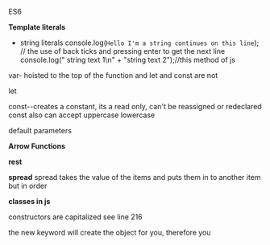 ES6

**Template literals**

- string literals 
console.log(`Hello I'm a string
continues on this line`); // the use of back ticks and pressing enter to get the next line
console.log(" string text 1\n" + "string text 2");//this method of js


var- hoisted to the top of the function and let and const are not

let

const--creates a constant, its a read only, can't be reassigned or redeclared
const also can accept uppercase lowercase

default parameters

**Arrow Functions**


**rest**

**spread**
spread takes the value of the items and puts them in to another item but in order

**classes in js**

constructors are capitalized see line 216

the new keyword will create the object for you, therefore you